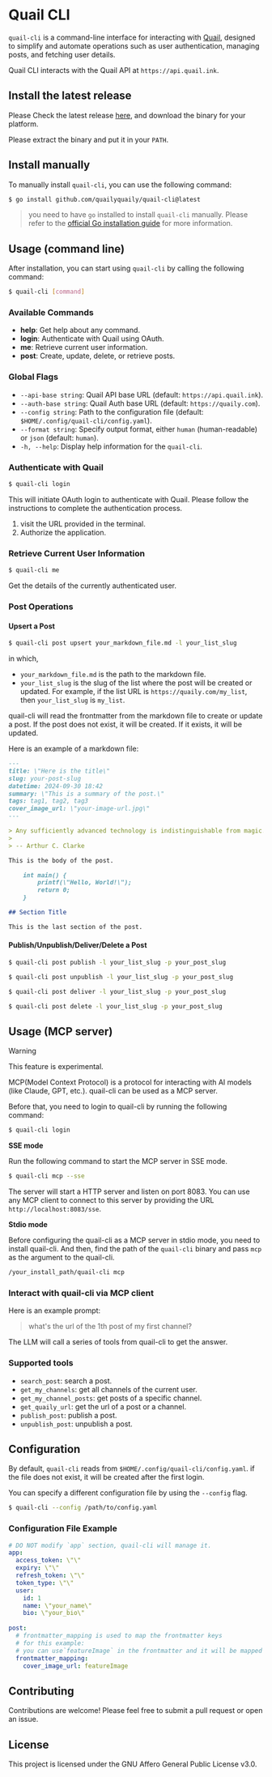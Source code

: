 # Quail CLI

`quail-cli` is a command-line interface for interacting with [Quail](https://quaily.com), designed to simplify and automate operations such as user authentication, managing posts, and fetching user details.

Quail CLI interacts with the Quail API at `https://api.quail.ink`.

## Install the latest release

Please Check the latest release [here](https://github.com/quailyquaily/quail-cli/releases), and download the binary for your platform.

Please extract the binary and put it in your `PATH`.

## Install manually

To manually install `quail-cli`, you can use the following command:

```bash
$ go install github.com/quailyquaily/quail-cli@latest
```

> you need to have `go` installed to install `quail-cli` manually. Please refer to the [official Go installation guide](https://go.dev/doc/install) for more information.

## Usage (command line)

After installation, you can start using `quail-cli` by calling the following command:

```bash
$ quail-cli [command]
```

### Available Commands

- **help**: Get help about any command.
- **login**: Authenticate with Quail using OAuth.
- **me**: Retrieve current user information.
- **post**: Create, update, delete, or retrieve posts.

### Global Flags

- `--api-base string`: Quail API base URL (default: `https://api.quail.ink`).
- `--auth-base string`: Quail Auth base URL (default: `https://quaily.com`).
- `--config string`: Path to the configuration file (default: `$HOME/.config/quail-cli/config.yaml`).
- `--format string`: Specify output format, either `human` (human-readable) or `json` (default: `human`).
- `-h, --help`: Display help information for the `quail-cli`.

### Authenticate with Quail

```bash
$ quail-cli login
```

This will initiate OAuth login to authenticate with Quail. Please follow the instructions to complete the authentication process.

1. visit the URL provided in the terminal.
2. Authorize the application.

### Retrieve Current User Information

```bash
$ quail-cli me
```

Get the details of the currently authenticated user.

### Post Operations

#### Upsert a Post

```bash
$ quail-cli post upsert your_markdown_file.md -l your_list_slug
```

in which,

- `your_markdown_file.md` is the path to the markdown file.
- `your_list_slug` is the slug of the list where the post will be created or updated. For example, if the list URL is `https://quaily.com/my_list`, then `your_list_slug` is `my_list`.

quail-cli will read the frontmatter from the markdown file to create or update a post. If the post does not exist, it will be created. If it exists, it will be updated.

Here is an example of a markdown file:

```markdown
---
title: \"Here is the title\"
slug: your-post-slug
datetime: 2024-09-30 18:42
summary: \"This is a summary of the post.\"
tags: tag1, tag2, tag3
cover_image_url: \"your-image-url.jpg\"
---

> Any sufficiently advanced technology is indistinguishable from magic.
>
> -- Arthur C. Clarke

This is the body of the post.

    int main() {
        printf(\"Hello, World!\");
        return 0;
    }

## Section Title

This is the last section of the post.
```

#### Publish/Unpublish/Deliver/Delete a Post

```bash
$ quail-cli post publish -l your_list_slug -p your_post_slug
```

```bash
$ quail-cli post unpublish -l your_list_slug -p your_post_slug
```

```bash
$ quail-cli post deliver -l your_list_slug -p your_post_slug
```

```bash
$ quail-cli post delete -l your_list_slug -p your_post_slug
```

## Usage (MCP server)

> [!WARNING]
> This feature is experimental.

MCP(Model Context Protocol) is a protocol for interacting with AI models (like Claude, GPT, etc.). quail-cli can be used as a MCP server.

Before that, you need to login to quail-cli by running the following command:

```bash
$ quail-cli login
```

**SSE mode**

Run the following command to start the MCP server in SSE mode.

```bash
$ quail-cli mcp --sse
```

The server will start a HTTP server and listen on port 8083. You can use any MCP client to connect to this server by providing the URL `http://localhost:8083/sse`.

**Stdio mode**

Before configuring the quail-cli as a MCP server in stdio mode, you need to install quail-cli. And then, find the path of the `quail-cli` binary and pass `mcp` as the argument to the quail-cli.

```bash
/your_install_path/quail-cli mcp
```

### Interact with quail-cli via MCP client

Here is an example prompt:

> what's the url of the 1th post of my first channel?

The LLM will call a series of tools from quail-cli to get the answer.

### Supported tools

- `search_post`: search a post.
- `get_my_channels`: get all channels of the current user.
- `get_my_channel_posts`: get posts of a specific channel.
- `get_quaily_url`: get the url of a post or a channel.
- `publish_post`: publish a post.
- `unpublish_post`: unpublish a post.

## Configuration

By default, `quail-cli` reads from `$HOME/.config/quail-cli/config.yaml`. if the file does not exist, it will be created after the first login.

You can specify a different configuration file by using the `--config` flag.

```bash
$ quail-cli --config /path/to/config.yaml
```

### Configuration File Example

```yaml
# DO NOT modify `app` section, quail-cli will manage it.
app:
  access_token: \"\"
  expiry: \"\"
  refresh_token: \"\"
  token_type: \"\"
  user:
    id: 1
    name: \"your_name\"
    bio: \"your_bio\"
    
post:
  # frontmatter_mapping is used to map the frontmatter keys
  # for this example:
  # you can use`featureImage` in the frontmatter and it will be mapped to `cover_image_url`
  frontmatter_mapping:
    cover_image_url: featureImage
```

## Contributing

Contributions are welcome! Please feel free to submit a pull request or open an issue.

## License

This project is licensed under the GNU Affero General Public License v3.0.